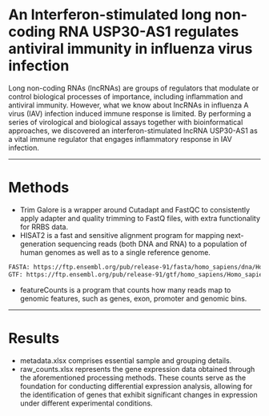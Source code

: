 # An Interferon-stimulated long non-coding RNA USP30-AS1 regulates antiviral immunity in influenza virus infection
Long non-coding RNAs (lncRNAs) are groups of regulators that modulate or control biological processes of importance, including inflammation and antiviral immunity. However, what we know about lncRNAs in influenza A virus (IAV) infection induced immune response is limited. By performing a series of virological and biological assays together with bioinformatical approaches, we discovered an interferon-stimulated lncRNA USP30-AS1 as a vital immune regulator that engages inflammatory response in IAV infection.
***

# Methods
- Trim Galore is a wrapper around Cutadapt and FastQC to consistently apply adapter and quality trimming to FastQ files, with extra functionality for RRBS data.
- HISAT2 is a fast and sensitive alignment program for mapping next-generation sequencing reads (both DNA and RNA) to a population of human genomes as well as to a single reference genome.
```bash
FASTA: https://ftp.ensembl.org/pub/release-91/fasta/homo_sapiens/dna/Homo_sapiens.GRCh38.dna.toplevel.fa.gz
GTF: https://ftp.ensembl.org/pub/release-91/gtf/homo_sapiens/Homo_sapiens.GRCh38.91.gtf.gz
```
- featureCounts is a program that counts how many reads map to genomic features, such as genes, exon, promoter and genomic bins.
***

# Results
- metadata.xlsx comprises essential sample and grouping details.
- raw_counts.xlsx represents the gene expression data obtained through the aforementioned processing methods. These counts serve as the foundation for conducting differential expression analysis, allowing for the identification of genes that exhibit significant changes in expression under different experimental conditions.

